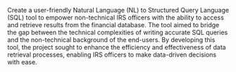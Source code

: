  Create a user-friendly Natural Language (NL) to Structured Query Language (SQL) tool to empower non-technical IRS officers with the ability to access and retrieve results from the financial database. The tool aimed to bridge the gap between the technical complexities of writing accurate SQL queries and the non-technical background of the end-users. By developing this tool, the project sought to enhance the efficiency and effectiveness of data retrieval processes, enabling IRS officers to make data-driven decisions with ease.
